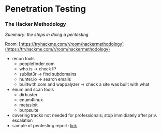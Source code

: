 # Penetration Testing

### The Hacker Methodology

_Summary: the steps in doing a pentesting_&#x20;

Room: [https://tryhackme.com/r/room/hackermethodology](https://tryhackme.com/r/room/hackermethodology)

* recon tools
  * peoplefinder.com
  * who.is -> check IP
  * sublist3r -> find subdomains
  * hunter.io -> search emails
  * builtwith.com and wappalyzer -> check a site was built with what
* enum and scan tools
  * dirbuster
  * enum4linux
  * metasloit
  * burpsuite
* covering tracks not needed for professionals; stop immidiately after priv. escalation
* sample of pentesting report: [link](https://github.com/hmaverickadams/TCM-Security-Sample-Pentest-Report)
